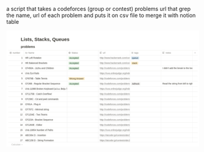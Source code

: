 
a script that takes a codeforces (group or contest) problems url
that grep the name, url of each problem and puts it on csv file to merge it with notion table

![notion screenshot ](./screenshot.png)

